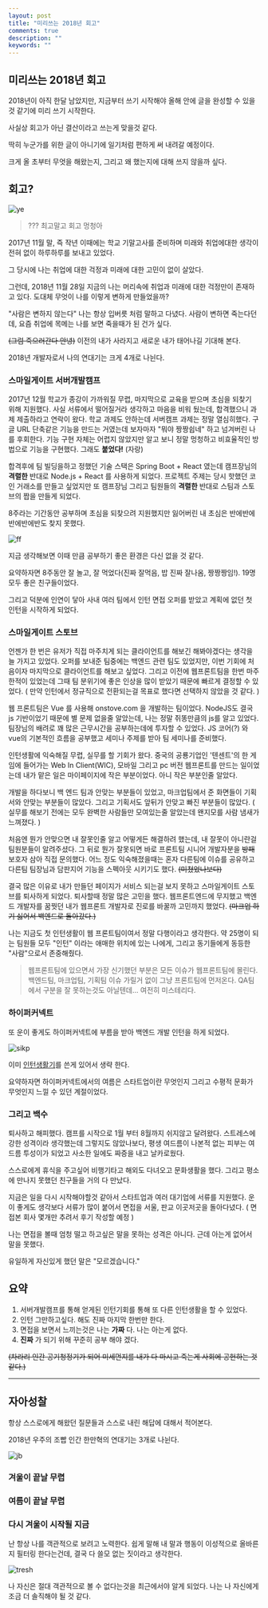 ```yaml
---
layout: post
title: "미리쓰는 2018년 회고"
comments: true
description: ""
keywords: ""
---
```


## 미리쓰는 2018년 회고

2018년이 아직 한달 남았지만, 지금부터 쓰기 시작해야 올해 안에 글을 완성할 수 있을것 같기에 미리 쓰기 시작한다.

사실상 회고가 아닌 결산이라고 쓰는게 맞을것 같다.

딱히 누군가를 위한 글이 아니기에 일기처럼 편하게 써 내려갈 예정이다.

크게 올 초부터 무엇을 해왔는지, 그리고 왜 했는지에 대해 쓰지 않을까 싶다.



## 회고?

![ye](/images/result2018/ye.png)

> ??? 최고말고 회고 멍청아

2017년 11월 말, 즉 작년 이때에는 학교 기말고사를 준비하며 미래와 취업에대한 생각이 전혀 없이 하루하루를 보내고 있었다.

그 당시에 나는 취업에 대한 걱정과 미래에 대한 고민이 없이 살았다.

그런데, 2018년 11월 28일 지금의 나는 머리속에 취업과 미래에 대한 걱정만이 존재하고 있다. 도대체 무엇이 나를 이렇게 변하게 만들었을까?

"사람은 변하지 않는다" 나는 항상 입버릇 처럼 말하고 다녔다. 사람이 변하면 죽는다던데, 요즘 취업에 목메는 나를 보면 죽을때가 된 건가 싶다.

~~(그럼 죽으러간다 안녕)~~ 이전의 내가 사라지고 새로운 내가 태어나길 기대해 본다.



2018년 개발자로서 나의 연대기는 크게 4개로 나뉜다.



### 스마일게이트 서버개발캠프

2017년 12월 학교가 종강이 가까워질 무렵, 마지막으로 교육을 받으며 초심을 되찾기 위해 지원했다. 사실 서류에서 떨어질거라 생각하고 마음을 비워 뒀는데, 합격했으니 과제 제출하라고 연락이 왔다. 학교 과제도 안하는데 서버캠프 과제는 정말 열심히했다. 구글 URL 단축같은 기능을 만드는 거였는데  보자마자 "뭐야 짱짱쉽네" 하고 넘겨버린 나를 후회한다. 기능 구현 자체는 어렵지 않았지만 알고 보니 정말 멍청하고 비효율적인 방법으로 기능을 구현했다.  그래도 **붙었다!** (자랑)

합격후에 팀 빌딩을하고 정했던 기술 스택은 Spring Boot + React 였는데 캠프장님의 **격렬한** 반대로 Node.js + React 를 사용하게 되었다. 프로젝트 주제는 당시 핫했던 코인 거래소를 만들고 싶었지만 또 캠프장님 그리고 팀원들의 **격렬한**  반대로 스팀과 스토브의 짭을 만들게 되었다. 

8주라는 기간동안 공부하며 초심을 되찾으려 지원했지만 잃어버린 내 초심은 반에반에반에반에반도 찾지 못했다. 

![ff](/images/result2018/firstmind.png)



지금 생각해보면 이때 만큼 공부하기 좋은 환경은 다신 없을 것 같다.





요약하자면 8주동안 잘 놀고, 잘 먹었다(진짜 잘먹음, 밥 진짜 잘나옴, 짱짱짱임!). 19명 모두 좋은 친구들이었다.

그리고 덕분에 인연이 닿아 사내 여러 팀에서 인턴 면접 오퍼를 받았고 계획에 없던 첫 인턴을 시작하게 되었다.

### 스마일게이트 스토브



언젠가 한 번은 유저가 직접 마주치게 되는 클라이언트를 해보긴 해봐야겠다는 생각을 늘 가지고 있었다. 오퍼를 보내준 팀중에는 백엔드 관련 팀도 있었지만, 이번 기회에 처음이자 마지막으로 클라이언트를 해보고 싶었다. 그리고 이전에 웹프론트팀을 한번 마주한적이 있었는데 그때 팀 분위기에 좋은 인상을 많이 받았기 때문에 빠르게 결정할 수 있었다. ( 만약 인턴에서 정규직으로 전환되는걸 목표로 했다면 선택하지 않았을 것 같다. )



웹 프론트팀은 Vue 를 사용해 onstove.com 을 개발하는 팀이었다. NodeJS도 결국 js 기반이었기 때문에 별 문제 없을줄 알았는데, 나는 정말 쥐똥만큼의 js를 알고 있었다. 팀장님의 배려로 꽤 많은 근무시간을 공부하는데에 투자할 수 있었다. JS 코어(?) 와 vue의 기본적인 흐름을 공부했고 세미나 주제를 받아 팀 세미나를 준비했다. 

인턴생활에 익숙해질 무렵, 실무를 할 기회가 왔다. 중국의 공룡기업인 '텐센트'의 한 게임에 들어가는 Web In Client(WIC), 모바일 그리고 pc 버전 웹프론트를 만드는 일이었는데 내가 맡은 일은 마이페이지에 작은 부분이었다. 아니 작은 부분인줄 알았다. 



개발을 하다보니 백 엔드 팀과 안맞는 부분들이 있었고, 마크업팀에서 준 화면들이 기획서와 안맞는 부분들이 많았다. 그리고 기획서도 앞뒤가 안맞고 빠진 부분들이 많았다. ( 실무를 해보기 전에는 모두 완벽한 사람들만 모여있는줄 알았는데 왠지모를 사람 냄새가 느껴졌다. )



처음엔 뭔가 안맞으면 내 잘못인줄 알고 어떻게든 해결하려 했는데, 내 잘못이 아니란걸 팀원분들이 알려주셨다. 그 뒤로 뭔가 잘못되면 바로 프론트팀 시니어 개발자분을 ~~방패~~ 보호자 삼아 직접 문의했다. 어느 정도 익숙해졌을때는 혼자 다른팀에 이슈를 공유하고 다른팀 팀장님과 담판지어 기능을 스펙아웃 시키기도 했다. ~~(미쳤었나보다)~~



결국 많은 이유로 내가 만들던 페이지가 서비스 되는걸 보지 못하고 스마일게이트 스토브를 퇴사하게 되었다. 퇴사할때 정말 많은 고민을 했다. 웹프론트엔드에 무지했고 백엔드 개발자를 꿈꿧던 내가 웹프론트 개발자로 진로를 바꿀까 고민까지 했었다. ~~(마크업 하기 싫어서 백엔드로 돌아갔다.)~~





나는 지금도 첫 인턴생활이 웹 프론트팀이여서 정말 다행이라고 생각한다. 약 25명이 되는 팀원들 모두 "인턴" 이라는 애매한 위치에 있는 나에게, 그리고 동기들에게 동등한 "사람"으로서 존중해줬다.



>  웹프론트팀에 있으면서 가장 신기했던 부분은 모든 이슈가 웹프론트팀에 몰린다. 백엔드팀, 마크업팀, 기획팀 이슈 가릴거 없이 그냥 프론트팀에 먼저온다. QA팀에서 구분을 잘 못하는것도 아닐텐데... 여전히 미스테리다.







### 하이퍼커넥트

또 운이 좋게도 하이퍼커넥트에 부름을 받아 백엔드 개발 인턴을 하게 되었다. 

![sikp](/images/result2018/skip.jpg)



이미 [인턴생활기](https://manhyuk.github.io/hpcnt/)를 쓴게 있어서 생략 한다.



요약하자면 하이퍼커넥트에서의 여름은 스타트업이란 무엇인지 그리고 수평적 문화가 무엇인지 느낄 수 있던 계절이었다.



### 그리고 백수

퇴사하고 해피했다. 캠프를 시작으로 1월 부터 8월까지 쉬지않고 달려왔다. 스트레스에 강한 성격이라 생각했는데 그렇지도 않았나보다, 평생 여드름이 나본적 없는 피부는 여드름 투성이가 되었고 사소한 일에도 짜증을 내고 날카로웠다. 



스스로에게 휴식을 주고싶어 비행기타고 해외도 다녀오고 문화생활을 했다. 그리고 평소에 만나지 못했던 친구들을 거의 다 만났다.

지금은 일을 다시 시작해야할것 같아서 스타트업과 여러 대기업에 서류를 지원했다. 운이 좋게도 생각보다 서류가 많이 붙어서 면접을 서울, 판교 이곳저곳을 돌아다녔다. ( 면접본 회사 몇개만 추려서 후기 작성할 예정 )

나는 면접을 볼때 엄청 떨고 하고싶은 말을 못하는 성격은 아니다. 근데 아는게 없어서 말을 못했다.

유일하게 자신있게 했던 말은 "모르겠습니다." 



## 요약

1. 서버개발캠프를 통해 얻게된 인턴기회를 통해 또 다른 인턴생활을 할 수 있었다.
2. 인턴 그만하고싶다. 해도 진짜 마지막 한번만 한다.
3. 면접을 보면서 느끼는것은 나는 **가짜** 다. 나는 아는게 없다. 
4. **진짜** 가 되기 위해 꾸준히 공부 해야 겠다.



~~(차라리 인간 공기청정기가 되어 미세먼지를 내가 다 마시고 죽는게 사회에 공헌하는 것 같다.)~~ 



---



## 자아성찰

항상 스스로에게 해왔던 질문들과 스스로 내린 해답에 대해서 적어본다.



2018년 우주의 조빱 인간 한만혁의 연대기는 3개로 나뉜다.

![jb](/images/result2018/jobbabofuniverse.jpg)





### 겨울이 끝날 무렵



### 여름이 끝날 무렵



### 다시 겨울이 시작될 지금

난 항상 나를 객관적으로 보려고 노력한다. 쉽게 말해 내 말과 행동이 이성적으로 올바른지 필터링 한다는건데, 결국 다 쓸모 없는 짓이라고 생각한다. 

![tresh](/images/result2018/tresh.jpg)



나 자신은 절대 객관적으로 볼 수 없다는것을 최근에서야 알게 되었다. 나는 나 자신에게 조금 더 솔직해야 될 것 같다.

